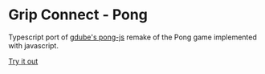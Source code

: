 # Grip Connect - Pong

Typescript port of [gdube's pong-js](https://github.com/gdube/pong-js) remake of the Pong game implemented with
javascript.

[Try it out](https://grip-connect-pong.vercel.app/)
